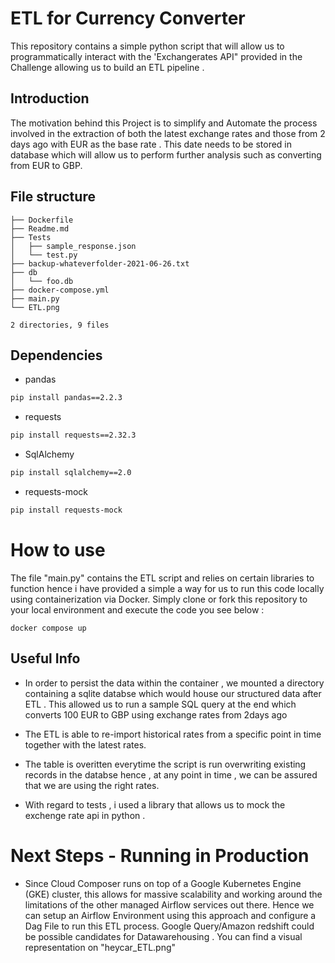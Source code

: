 # ETL for Currency Converter

This repository contains a simple python script that will allow us to programmatically interact with the 'Exchangerates API"
provided in the Challenge allowing us to build an ETL pipeline .


## Introduction

The motivation behind this Project is to simplify and Automate the process involved in the extraction of both the latest exchange rates and those from 2 days ago with EUR as the base rate . This date needs to be stored in database which will allow us to perform further analysis such as converting from EUR to GBP.

## File structure

```
├── Dockerfile
├── Readme.md
├── Tests
│   ├── sample_response.json
│   └── test.py
├── backup-whateverfolder-2021-06-26.txt
├── db
│   └── foo.db
├── docker-compose.yml
├── main.py
└── ETL.png

2 directories, 9 files
```

## Dependencies
- pandas
```bash
pip install pandas==2.2.3
```
- requests
```bash
pip install requests==2.32.3
```
- SqlAlchemy
```bash
pip install sqlalchemy==2.0
```
- requests-mock
```bash
pip install requests-mock
```



# How to use

The file "main.py" contains the ETL script and relies on certain libraries to function hence i have provided a simple a way for us
to run this code locally using containerization via Docker. Simply clone or fork this repository to your local environment and execute
the code you see below :

```
docker compose up

```
## Useful Info

- In order to persist the data within the container , we mounted a directory containing a sqlite databse which would house our structured data after ETL . This allowed us to run a sample SQL query at the end  which converts 100 EUR to GBP using exchange rates from 2days ago

- The ETL is able to re-import historical rates from a specific point in time together with the latest rates.

- The table is overitten everytime the script is run overwriting existing records in the databse hence , at any point in time , we can be assured that we are using the right rates.

- With regard to tests , i used a library that allows us to mock the exchenge rate api in python .

# Next Steps - Running in Production

- Since Cloud Composer runs on top of a Google Kubernetes Engine (GKE) cluster, this allows for massive scalability and working around the limitations of the other managed Airflow services out there. Hence we can setup an Airflow Environment using this approach and configure a Dag File to run this ETL process. Google Query/Amazon redshift could be possible candidates for Datawarehousing . You can find a visual representation on "heycar_ETL.png"


